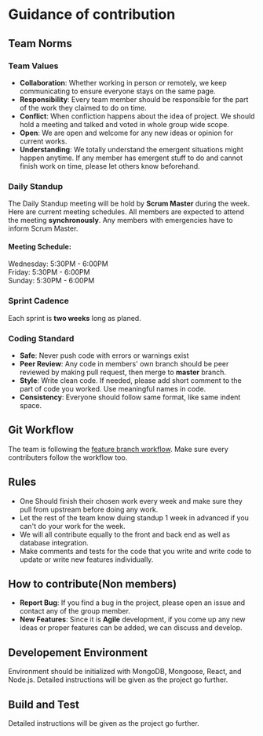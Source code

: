 # Guidance of contribution

## Team Norms
### Team Values
* **Collaboration**: Whether working in person or remotely, we keep communicating to ensure everyone stays on the same page.
* **Responsibility**: Every team member should be responsible for the part of the work they claimed to do on time.
* **Conflict**: When confliction happens about the idea of project. We should hold a meeting and talked and voted in whole group wide scope.
* **Open**: We are open and welcome for any new ideas or opinion for current works.
* **Understanding**: We totally understand the emergent situations might happen anytime. If any member has emergent stuff to do and cannot finish work on time, please let others know beforehand.

### Daily Standup

The Daily Standup meeting will be hold by **Scrum Master** during the week. Here are current meeting schedules. All members are expected to attend the meeting **synchronously**. Any members with emergencies have to inform Scrum Master.
#### Meeting Schedule:
  Wednesday: 5:30PM - 6:00PM\
  Friday: 5:30PM - 6:00PM\
  Sunday: 5:30PM - 6:00PM

### Sprint Cadence

Each sprint is **two weeks** long as planed.

### Coding Standard

* **Safe**: Never push code with errors or warnings exist
* **Peer Review**: Any code in members' own branch should be peer reviewed by making pull request, then merge to **master** branch.
* **Style**: Write clean code. If needed, please add short comment to the part of code you worked. Use meaningful names in code.
* **Consistency**: Everyone should follow same format, like same indent space.

## Git Workflow
  The team is following the [feature branch workflow](https://knowledge.kitchen/content/courses/agile-development-and-devops/slides/feature-branch-workflow/). Make sure every contributers follow the workflow too.

## Rules
  * One Should finish their chosen work every week and make sure they pull from upstream before doing any work. 
  * Let the rest of the team know duing standup 1 week in advanced if you can't do your work for the week. 
  * We will all contribute equally to the front and back end as well as database integration. 
  * Make comments and tests for the code that you write and write code to update or write new features individually.

## How to contribute(Non members)
* **Report Bug**: If you find a bug in the project, please open an issue and contact any of the group member.
* **New Features**: Since it is **Agile** development, if you come up any new ideas or proper features can be added, we can discuss and develop.

## Developement Environment
  Environment should be initialized with MongoDB, Mongoose, React, and Node.js. Detailed instructions will be given as the project go further.

## Build and Test
Detailed instructions will be given as the project go further.
